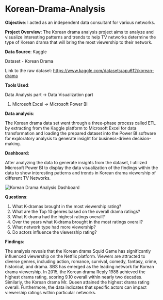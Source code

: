 # Korean-Drama-Analysis

**Objective**: I acted as an independent data consultant for various networks.

**Project Overview**: The Korean drama analysis project aims to analyze and visualize interesting patterns and trends to help TV networks determine the type of Korean drama that will bring the most viewership to their network. 

**Data Source**: Kaggle

Dataset - Korean Drama

Link to the raw dataset: https://www.kaggle.com/datasets/apu612/korean-drama

**Tools Used**:  

Data Analysis part → Data Visualization part

 1. Microsoft Excel → Microsoft Power BI 

**Data analysis**: 

The Korean drama data set went through a three-phase process called ETL by extracting from the Kaggle platform to Microsoft Excel for data transformation and loading the prepared dataset into the Power BI software for exploratory analysis to generate insight for business-driven decision-making. 

**Dashboard:**

After analyzing the data to generate insights from the dataset, I utilized Microsoft Power BI to display the data visualization of the findings within the data to show interesting patterns and trends in Korean drama viewership of different TV Networks. 

![Korean Drama Analysis Dashboard](https://github.com/user-attachments/assets/bf20a8f3-8bd3-452a-8de3-5b9bf63055b5)

**Questions**: 

1. What K-dramas brought in the most viewership rating?
2. What are the Top 10 genres based on the overall drama ratings?
3. What K-drama had the highest ratings overall?
4. Over the years what K-drama brought in the most ratings overall?
5. What network type had more viewership?
6. Do actors influence the viewership rating? 

**Findings**: 

The analysis reveals that the Korean drama Squid Game has significantly influenced viewership on the Netflix platform. Viewers are attracted to diverse genres, including action, romance, survival, comedy, fantasy, crime, historical, and drama. SBS has emerged as the leading network for Korean drama viewership. In 2015, the Korean drama Reply 1988 achieved the highest drama rating, scoring 9.10 overall within nearly two decades. Similarly, the Korean drama Mr. Queen attained the highest drama rating overall. Furthermore, the data indicates that specific actors can impact viewership ratings within particular networks.
